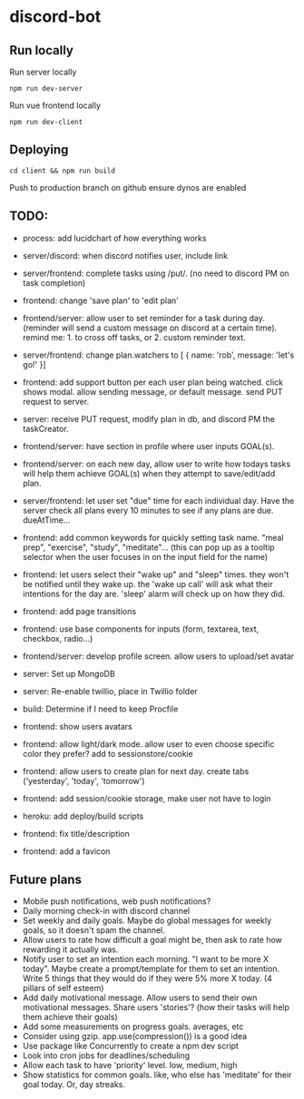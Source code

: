 # discord-bot

## Run locally

Run server locally

```
npm run dev-server
```

Run vue frontend locally

```
npm run dev-client
```

## Deploying

```
cd client && npm run build
```

Push to production branch on github
ensure dynos are enabled

## TODO:

- process: add lucidchart of how everything works

- server/discord: when discord notifies user, include link
- server/frontend: complete tasks using /put/. (no need to discord PM on task completion)
- frontend: change 'save plan' to 'edit plan'

- frontend/server: allow user to set reminder for a task during day. (reminder will send a custom message on discord at a certain time). remind me: 1. to cross off tasks, or 2. custom reminder text.

- server/frontend: change plan.watchers to [ { name: 'rob', message: 'let's go!' }]
- frontend: add support button per each user plan being watched. click shows modal. allow sending message, or default message. send PUT request to server.
- server: receive PUT request, modify plan in db, and discord PM the taskCreator.

- frontend/server: have section in profile where user inputs GOAL(s).
- frontend/server: on each new day, allow user to write how todays tasks will help them achieve GOAL(s) when they attempt to save/edit/add plan.

- server/frontend: let user set "due" time for each individual day. Have the server check all plans every 10 minutes to see if any plans are due. dueAtTime...
- frontend: add common keywords for quickly setting task name. "meal prep", "exercise", "study", "meditate"... (this can pop up as a tooltip selector when the user focuses in on the input field for the name)
- frontend: let users select their "wake up" and "sleep" times. they won't be notified until they wake up. the 'wake up call' will ask what their intentions for the day are. 'sleep' alarm will check up on how they did.
- frontend: add page transitions
- frontend: use base components for inputs (form, textarea, text, checkbox, radio...)
- frontend/server: develop profile screen. allow users to upload/set avatar
- server: Set up MongoDB
- server: Re-enable twillio, place in Twillio folder
- build: Determine if I need to keep Procfile
- frontend: show users avatars
- frontend: allow light/dark mode. allow user to even choose specific color they prefer? add to sessionstore/cookie
- frontend: allow users to create plan for next day. create tabs ('yesterday', 'today', 'tomorrow')
- frontend: add session/cookie storage, make user not have to login
- heroku: add deploy/build scripts
- frontend: fix title/description
- frontend: add a favicon

## Future plans

- Mobile push notifications, web push notifications?
- Daily morning check-in with discord channel
- Set weekly and daily goals. Maybe do global messages for weekly goals, so it doesn't spam the channel.
- Allow users to rate how difficult a goal might be, then ask to rate how rewarding it actually was.
- Notify user to set an intention each morning. "I want to be more X today". Maybe create a prompt/template for them to set an intention. Write 5 things that they would do if they were 5% more X today. (4 pillars of self esteem)
- Add daily motivational message. Allow users to send their own motivational messages. Share users 'stories'? (how their tasks will help them achieve their goals)
- Add some measurements on progress goals. averages, etc
- Consider using gzip. app.use(compression()) is a good idea
- Use package like Concurrently to create a npm dev script
- Look into cron jobs for deadlines/scheduling
- Allow each task to have 'priority' level. low, medium, high
- Show statistics for common goals. like, who else has 'meditate' for their goal today. Or, day streaks.
